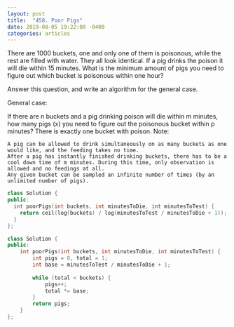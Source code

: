 ```yaml
---
layout: post
title:  "458. Poor Pigs"
date: 2019-08-05 19:22:00 -0400
categories: articles
---
```

There are 1000 buckets, one and only one of them is poisonous, while the rest are filled with water. They all look identical. If a pig drinks the poison it will die within 15 minutes. What is the minimum amount of pigs you need to figure out which bucket is poisonous within one hour?

Answer this question, and write an algorithm for the general case.

General case:

If there are n buckets and a pig drinking poison will die within m minutes, how many pigs (x) you need to figure out the poisonous bucket within p minutes? There is exactly one bucket with poison.
Note:
```
A pig can be allowed to drink simultaneously on as many buckets as one would like, and the feeding takes no time.
After a pig has instantly finished drinking buckets, there has to be a cool down time of m minutes. During this time, only observation is allowed and no feedings at all.
Any given bucket can be sampled an infinite number of times (by an unlimited number of pigs).
```

```c++
class Solution {
public:
  int poorPigs(int buckets, int minutesToDie, int minutesToTest) {
    return ceil(log(buckets) / log(minutesToTest / minutesToDie + 1));
  }
};
```
```c++
class Solution {
public:
    int poorPigs(int buckets, int minutesToDie, int minutesToTest) {
        int pigs = 0, total = 1;
        int base = minutesToTest / minutesToDie + 1;
        
        while (total < buckets) {
            pigs++;
            total *= base;
        }
        return pigs;
    }
};
```